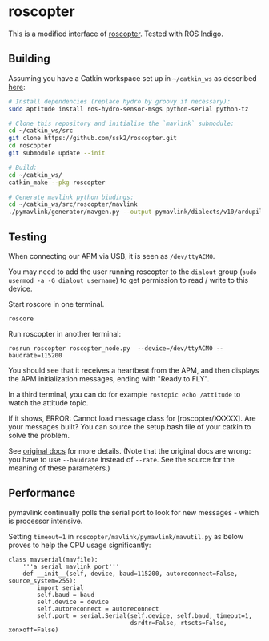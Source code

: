 roscopter
=========
This is a modified interface of [roscopter][1]. Tested with ROS Indigo.

Building
--------
Assuming you have a Catkin workspace set up in `~/catkin_ws` as described [here][2]:
```bash
# Install dependencies (replace hydro by groovy if necessary):
sudo aptitude install ros-hydro-sensor-msgs python-serial python-tz

# Clone this repository and initialise the `mavlink` submodule:
cd ~/catkin_ws/src
git clone https://github.com/ssk2/roscopter.git
cd roscopter
git submodule update --init

# Build:
cd ~/catkin_ws/
catkin_make --pkg roscopter

# Generate mavlink python bindings:
cd ~/catkin_ws/src/roscopter/mavlink
./pymavlink/generator/mavgen.py --output pymavlink/dialects/v10/ardupilotmega.py message_definitions/v1.0/ardupilotmega.xml
```

Testing
-------
When connecting our APM via USB, it is seen as `/dev/ttyACM0`. 

You may need to add the user running roscopter to the `dialout` group (`sudo usermod -a -G dialout username`) to get permission to read / write to this device.

Start roscore in one terminal.
```
roscore
```

Run roscopter in another terminal:

```
rosrun roscopter roscopter_node.py  --device=/dev/ttyACM0 --baudrate=115200
```

You should see that it receives a heartbeat from the APM, and then displays the
APM initialization messages, ending with "Ready to FLY".

In a third terminal, you can do for example `rostopic echo /attitude` to watch
the attitude topic.

If it shows, ERROR: Cannot load message class for [roscopter/XXXXX]. Are your messages built?
You can source the setup.bash file of your catkin to solve the problem.

See [original docs][1] for more details. (Note that the original docs are wrong:
you have to use `--baudrate` instead of `--rate`. See the source for the
meaning of these parameters.)

Performance
-----------
pymavlink continually polls the serial port to look for new messages - which is processor intensive. 

Setting `timeout=1` in `roscopter/mavlink/pymavlink/mavutil.py` as below proves to help the CPU usage significantly:
```
class mavserial(mavfile):
    '''a serial mavlink port'''
    def __init__(self, device, baud=115200, autoreconnect=False, source_system=255):
        import serial
        self.baud = baud
        self.device = device
        self.autoreconnect = autoreconnect
        self.port = serial.Serial(self.device, self.baud, timeout=1,
                                  dsrdtr=False, rtscts=False, xonxoff=False)
```


[1]: https://code.google.com/p/roscopter/
[2]: http://wiki.ros.org/ROS/Tutorials/InstallingandConfiguringROSEnvironment#Create_a_ROS_Workspace
